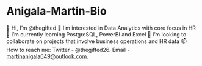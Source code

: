 # Anigala-Martin-Bio
👋 Hi, I’m @thegifted
👀 I’m interested in Data Analytics with core focus in HR
🌱 I’m currently learning PostgreSQL, PowerBI and Excel
💞️ I’m looking to collaborate on projects that involve business operations and HR data
📫 How to reach me: Twitter - @thegifted26. Email - martinanigala649@outlook.com.
